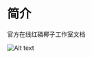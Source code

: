 # 简介

官方在线红磷椰子工作室文档

![Alt text](assets/index/r.p.coconut_Cute_and_handsome_beach_style_coconut_animation_stu_47d4a53b-ea4d-4555-aa11-ddb6a4395dbe.png)